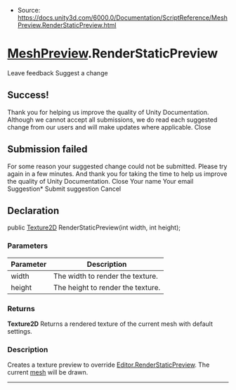 * Source: https://docs.unity3d.com/6000.0/Documentation/ScriptReference/MeshPreview.RenderStaticPreview.html

#  [MeshPreview](https://docs.unity3d.com/6000.0/Documentation/ScriptReference/MeshPreview.html).RenderStaticPreview
Leave feedback
Suggest a change
## Success!
Thank you for helping us improve the quality of Unity Documentation. Although we cannot accept all submissions, we do read each suggested change from our users and will make updates where applicable.
Close
## Submission failed
For some reason your suggested change could not be submitted. Please <a>try again</a> in a few minutes. And thank you for taking the time to help us improve the quality of Unity Documentation.
Close
Your name Your email Suggestion* Submit suggestion
Cancel
## Declaration
public [Texture2D](https://docs.unity3d.com/6000.0/Documentation/ScriptReference/Texture2D.html) RenderStaticPreview(int width, int height); 
### Parameters
Parameter | Description  
---|---  
width | The width to render the texture.  
height | The height to render the texture.  
### Returns
**Texture2D** Returns a rendered texture of the current mesh with default settings. 
### Description
Creates a texture preview to override [Editor.RenderStaticPreview](https://docs.unity3d.com/6000.0/Documentation/ScriptReference/Editor.RenderStaticPreview.html). The current [mesh](https://docs.unity3d.com/6000.0/Documentation/ScriptReference/MeshPreview-mesh.html) will be drawn.
* * *
